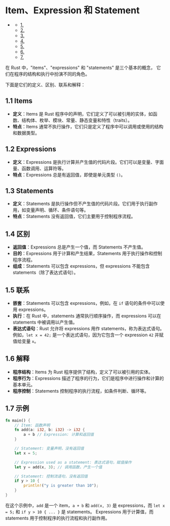 #  Item、Expression 和 Statement

<!-- TOC START -->
- [ ](#1-1-1-1-1-1-1-item、expression-和-statement)
  - [1. ](#items)
  - [2. ](#expressions)
  - [3. ](#statements)
  - [4. ](#区别)
  - [5. ](#联系)
  - [6. ](#解释)
  - [7. ](#示例)
<!-- TOC END -->

在 Rust 中，"items"、"expressions" 和 "statements" 是三个基本的概念，
它们在程序的结构和执行中扮演不同的角色。

下面是它们的定义、区别、联系和解释：

## 1.1 Items

- **定义**：Items 是 Rust 程序中的声明，它们定义了可以被引用的实体，如函数、结构体、枚举、模块、常量、静态变量和特性（traits）。
- **特点**：Items 通常不执行操作，它们只是定义了程序中可以调用或使用的结构和数据类型。

## 1.2 Expressions

- **定义**：Expressions 是执行计算并产生值的代码片段。它们可以是变量、字面量、函数调用、运算符等。
- **特点**：Expressions 总是有返回值，即使是单元类型 `()`。

## 1.3 Statements

- **定义**：Statements 是执行操作但不产生值的代码片段。它们用于执行副作用，如变量声明、循环、条件语句等。
- **特点**：Statements 没有返回值，它们主要用于控制程序流程。

## 1.4 区别

- **返回值**：Expressions 总是产生一个值，而 Statements 不产生值。
- **目的**：Expressions 用于计算和产生结果，Statements 用于执行操作和控制程序流程。
- **组成**：Statements 可以包含 expressions，但 expressions 不能包含 statements（除了表达式语句）。

## 1.5 联系

- **嵌套**：Statements 可以包含 expressions，例如，在 `if` 语句的条件中可以使用 expressions。
- **执行**：在 Rust 中，statements 通常执行顺序操作，而 expressions 可以在 statements 中被调用以产生值。
- **表达式语句**：Rust 允许将 expressions 用作 statements，称为表达式语句。
    例如，`let x = 42;` 是一个表达式语句，因为它包含一个 expression `42` 并赋值给变量 `x`。

## 1.6 解释

- **程序结构**：Items 为 Rust 程序提供了结构，定义了可以被引用的实体。
- **程序行为**：Expressions 描述了程序的行为，它们是程序中进行操作和计算的基本单元。
- **程序控制**：Statements 控制程序的执行流程，如条件判断、循环等。

## 1.7 示例

```rust
fn main() {
    // Item: 函数声明
    fn add(a: i32, b: i32) -> i32 {
        a + b // Expression: 计算和返回值
    }

    // Statement: 变量声明，没有返回值
    let x = 5;

    // Expression used as a statement: 表达式语句，赋值操作
    let y = add(x, 3); // 调用函数，产生一个值

    // Statement: 控制流语句，没有返回值
    if y > 10 {
        println!("y is greater than 10");
    }
}

```

在这个示例中，`add` 是一个 item，`a + b` 和 `add(x, 3)` 是 expressions，而 `let x = 5;` 和 `if y > 10 { ... }` 是 statements。
Expressions 用于计算值，而 statements 用于控制程序的执行流程和执行副作用。
